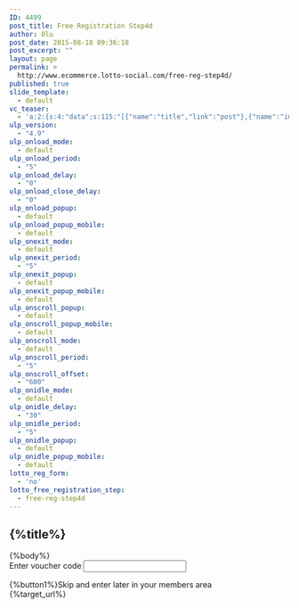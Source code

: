 ```yaml
---
ID: 4499
post_title: Free Registration Step4d
author: Olu
post_date: 2015-08-18 09:36:18
post_excerpt: ""
layout: page
permalink: >
  http://www.ecommerce.lotto-social.com/free-reg-step4d/
published: true
slide_template:
  - default
vc_teaser:
  - 'a:2:{s:4:"data";s:115:"[{"name":"title","link":"post"},{"name":"image","image":"featured","link":"none"},{"name":"text","mode":"excerpt"}]";s:7:"bgcolor";s:0:"";}'
ulp_version:
  - "4.9"
ulp_onload_mode:
  - default
ulp_onload_period:
  - "5"
ulp_onload_delay:
  - "0"
ulp_onload_close_delay:
  - "0"
ulp_onload_popup:
  - default
ulp_onload_popup_mobile:
  - default
ulp_onexit_mode:
  - default
ulp_onexit_period:
  - "5"
ulp_onexit_popup:
  - default
ulp_onexit_popup_mobile:
  - default
ulp_onscroll_popup:
  - default
ulp_onscroll_popup_mobile:
  - default
ulp_onscroll_mode:
  - default
ulp_onscroll_period:
  - "5"
ulp_onscroll_offset:
  - "600"
ulp_onidle_mode:
  - default
ulp_onidle_delay:
  - "30"
ulp_onidle_period:
  - "5"
ulp_onidle_popup:
  - default
ulp_onidle_popup_mobile:
  - default
lotto_reg_form:
  - 'no'
lotto_free_registration_step:
  - free-reg-step4d
---
```

<div class="free-registration 4d">
<div class="welcom-4d-page text-center">
<h2>{%title%}</h2>
{%body%}
<div class="account-no text-left"><label>Enter voucher code</label>
<input id="voucher_code" class="" name="voucher-code" type="text" />
<p id="error_msg" class="fieldRelative invalidError error_msg"></p>

</div>
<a id="submit_btn_voucher_code" class="btn btn-success btn-lg ladda-button" data-style="expand-right"></a>{%button1%}<a class="btn btn-link btn-lg small-skip-link free_reg_step4d_btn1">Skip and enter later in your members area</a>
</div>
<div class="target_url hide">{%target_url%}</div>
</div>